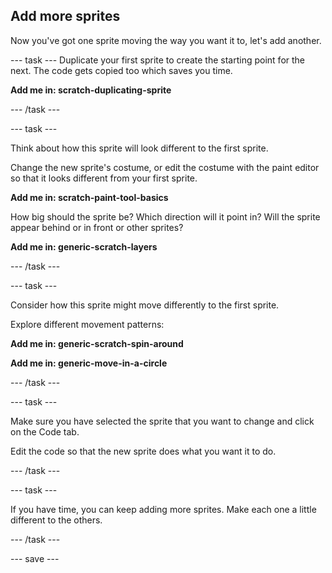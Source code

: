 ## Add more sprites
Now you've got one sprite moving the way you want it to, let's add another. 

--- task ---
Duplicate your first sprite to create the starting point for the next. The code gets copied too which saves you time.

**Add me in: scratch-duplicating-sprite**

--- /task ---

--- task ---

Think about how this sprite will look different to the first sprite. 

Change the new sprite's costume, or edit the costume with the paint editor so that it looks different from your first sprite. 

**Add me in: scratch-paint-tool-basics**

How big should the sprite be? 
Which direction will it point in?
Will the sprite appear behind or in front or other sprites?

**Add me in: generic-scratch-layers**

--- /task ---

--- task ---

Consider how this sprite might move differently to the first sprite. 

Explore different movement patterns: 

**Add me in: generic-scratch-spin-around**

**Add me in: generic-move-in-a-circle**

--- /task ---

--- task ---

Make sure you have selected the sprite that you want to change and click on the Code tab.

Edit the code so that the new sprite does what you want it to do.

--- /task ---

--- task ---

If you have time, you can keep adding more sprites. Make each one a little different to the others. 

--- /task ---

--- save ---
